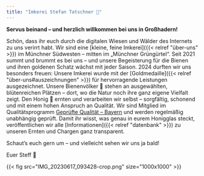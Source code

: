 ```yaml
---
title: "Imkerei Stefan Tatschner 🐝"
---
```


**Servus beinand – und herzlich willkommen bei uns in Großhadern!**

Schön, dass ihr euch durch die digitalen Wiesen und Wälder des Internets zu uns verirrt habt.
Wir sind eine [kleine, feine Imkerei]({{< relref "über-uns" >}}) im Münchner Südwesten – mitten im „Münchner Grüngürtel“.
Seit 2021 summt und brummt es bei uns – und unsere Begeisterung für die Bienen und ihren goldenen Schatz wächst mit jeder Saison.
2024 durften wir uns besonders freuen: Unsere Imkerei wurde mit der [Goldmedaille]({{< relref "über-uns#auszeichnungen" >}}) für hervorragende Leistungen ausgezeichnet.
Unsere Bienenvölker 🐝 stehen an ausgewählten, blütenreichen Plätzen – dort, wo die Natur noch ihre ganz eigene Vielfalt zeigt.
Den Honig 🍯 ernten und verarbeiten wir selbst – sorgfältig, schonend und mit einem hohen Anspruch an Qualität.
Wir sind Mitglied im Qualitätsprogramm [Geprüfte Qualität – Bayern](https://www.gq-bayern.de/) und werden regelmäßig unabhängig geprüft.
Damit ihr wisst, was genau in eurem Honigglas steckt, veröffentlichen wir alle [Informationen]({{< relref "datenbank" >}}) zu unseren Ernten und Chargen ganz transparent.

Schaut’s euch gern um – und vielleicht sehen wir uns ja bald!

Euer Steff 🐝

{{< fig src="IMG_20230617_093428-crop.png" size="1000x1000" >}}
